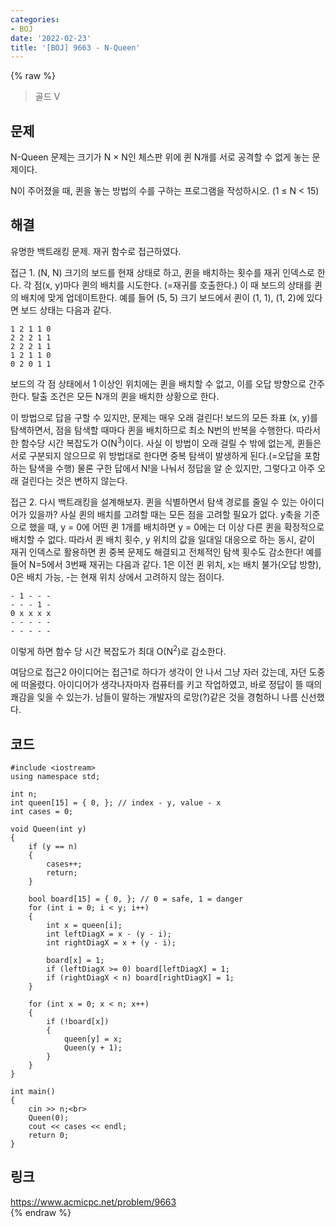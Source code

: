 ```yaml
---
categories:
- BOJ
date: '2022-02-23'
title: '[BOJ] 9663 - N-Queen'
---
```


{% raw %}
>골드 V

## 문제


N-Queen 문제는 크기가 N × N인 체스판 위에 퀸 N개를 서로 공격할 수 없게 놓는 문제이다.

N이 주어졌을 때, 퀸을 놓는 방법의 수를 구하는 프로그램을 작성하시오. (1 ≤ N < 15)

##  해결
유명한 백트래킹 문제. 재귀 함수로 접근하였다.

접근 1. (N, N) 크기의 보드를 현재 상태로 하고, 퀸을 배치하는 횟수를 재귀 인덱스로 한다. 각 점(x, y)마다 퀸의 배치를 시도한다. (=재귀를 호출한다.) 이 때 보드의 상태를 퀸의 배치에 맞게 업데이트한다. 예를 들어 (5, 5) 크기 보드에서 퀸이 (1, 1), (1, 2)에 있다면 보드 상태는 다음과 같다.
```
1 2 1 1 0
2 2 2 1 1
2 2 2 1 1
1 2 1 1 0
0 2 0 1 1
```
보드의 각 점 상태에서 1 이상인 위치에는 퀸을 배치할 수 없고, 이를 오답 방향으로 간주한다. 탈출 조건은 모든 N개의 퀸을 배치한 상황으로 한다.

이 방법으로 답을 구할 수 있지만, 문제는 매우 오래 걸린다! 보드의 모든 좌표 (x, y)를 탐색하면서, 점을 탐색할 때마다 퀸을 배치하므로 최소 N번의 반복을 수행한다. 따라서 한 함수당 시간 복잡도가 O(N<sup>3</sup>)이다. 사실 이 방법이 오래 걸릴 수 밖에 없는게, 퀸들은 서로 구분되지 않으므로 위 방법대로 한다면 중복 탐색이 발생하게 된다.(=오답을 포함하는 탐색을 수행) 물론 구한 답에서 N!을 나눠서 정답을 알 순 있지만, 그렇다고 아주 오래 걸린다는 것은 변하지 않는다.

접근 2. 다시 백트래킹을 설계해보자. 퀸을 식별하면서 탐색 경로를 줄일 수 있는 아이디어가 있을까?
사실 퀸의 배치를 고려할 때는 모든 점을 고려할 필요가 없다. y축을 기준으로 했을 때, y = 0에 어떤 퀸 1개를 배치하면 y = 0에는 더 이상 다른 퀸을 확정적으로 배치할 수 없다. 따라서 퀸 배치 횟수, y 위치의 값을 일대일 대응으로 하는 동시, 같이 재귀 인덱스로 활용하면 퀸 중복 문제도 해결되고 전체적인 탐색 횟수도 감소한다! 예를 들어 N=5에서 3번째 재귀는 다음과 같다. 1은 이전 퀸 위치, x는 배치 불가(오답 방향), 0은 배치 가능, -는 현재 위치 상에서 고려하지 않는 점이다.
```
- 1 - - -
- - - 1 -
0 x x x x
- - - - -
- - - - -
```
이렇게 하면 함수 당 시간 복잡도가 최대 O(N<sup>2</sup>)로 감소한다.

여담으로 접근2 아이디어는 접근1로 하다가 생각이 안 나서 그냥 자러 갔는데, 자던 도중에 떠올렸다. 아이디어가 생각나자마자 컴퓨터를 키고 작업하였고, 바로 정답이 뜰 때의 쾌감을 잊을 수 있는가. 남들이 말하는 개발자의 로망(?)같은 것을 경험하니 나름 신선했다.

## 코드
```
#include <iostream>
using namespace std;

int n;
int queen[15] = { 0, }; // index - y, value - x
int cases = 0;

void Queen(int y)
{
	if (y == n)
	{
		cases++;
		return;
	}

	bool board[15] = { 0, }; // 0 = safe, 1 = danger
	for (int i = 0; i < y; i++)
	{
		int x = queen[i];
		int leftDiagX = x - (y - i);
		int rightDiagX = x + (y - i);

		board[x] = 1;
		if (leftDiagX >= 0) board[leftDiagX] = 1;
		if (rightDiagX < n) board[rightDiagX] = 1;
	}

	for (int x = 0; x < n; x++)
	{
		if (!board[x])
		{
			queen[y] = x;
			Queen(y + 1);
		}
	}
}

int main()
{
	cin >> n;<br>
	Queen(0);
	cout << cases << endl;
	return 0;
}
```

## 링크
https://www.acmicpc.net/problem/9663<br>
{% endraw %}